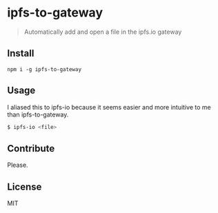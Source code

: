 # ipfs-to-gateway

> Automatically add and open a file in the ipfs.io gateway

## Install

```
npm i -g ipfs-to-gateway
```

## Usage

I aliased this to ipfs-io because it seems easier and more intuitive to me than ipfs-to-gateway.

```sh
$ ipfs-io <file>
```

## Contribute

Please.

## License

MIT
